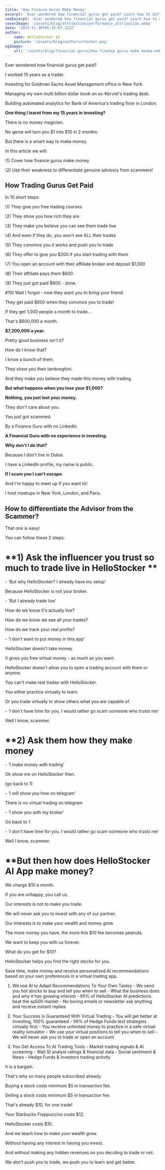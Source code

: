 ```yaml
---
title: 'How Finance Gurus Make Money'
excerpt: 'Ever wondered how financial gurus get paid? Learn how to differentiate the Advisor from the Scammer!'
seoExcerpt: 'Ever wondered how financial gurus get paid? Learn how to differentiate the Advisor from the Scammer!'
coverImage: '/assets/blog/attribution/performance_attribution.webp'
date: '2023-11-30T05:35:07.322Z'
author:
    name: HelloStocker AI
    picture: '/assets/blog/authors/stocker.png'
ogImage:
    url: '/assets/blog/financial-gurus/how finance gurus make money.webp.webp'
---
```



Ever wondered how financial gurus get paid?

I worked 15 years as a trader.

Investing for Goldman Sachs Asset Management office in New York.

Managing my own multi billion dollar book on ex-Kerviel's trading desk.

Building automated analytics for Bank of America's trading floor in London.

**One thing I learnt from my 15 years in investing?**

There is no money magician.

No genie will turn you $1 into $10 in 2 months.

But there is a smart way to make money.
 
In this article we will:

\1) Cover how finance gurus make money

\2) Use their weakness to differentiate genuine advisors from scammers!


## **How Trading Gurus Get Paid**

In 10 short steps:

\1) They give you free trading courses

\2) They show you how rich they are

\3) They make you believe you can see them trade live

\4) And even if they do, you won't see ALL their trades 

\5) They convince you it works and push you to trade

\6) They offer to give you $200 if you start trading with them

\7) You open an account with their affiliate broker and deposit $1,000

\8) Their affiliate pays them $600

\9) They just got paid $600 - done.

#10) Wait I forgot - now they want you to bring your friend.


They get paid $600 when they convince you to trade!

If they get 1,000 people a month to trade...

That's $600,000 a month.

**$7,200,000 a year.**

Pretty good business isn't it?

How do I know that? 

I know a bunch of them.

They show you their lamborghini.

And they make you believe they made this money with trading.

**But what happens when you lose your $1,000?** 

**Nothing, you just lost your money.**

They don't care about you.

You just got scammed.

By a Finance Guru with no LinkedIn.

**A Financial Guru with no experience in investing.**

**Why don't I do that?**

Because I don't live in Dubai.

I have a LinkedIn profile, my name is public.

**If I scam you I can't escape.**

And I'm happy to meet up if you want to!

I host meetups in New York, London, and Paris.


## **How to differentiate the Advisor from the Scammer?**

That one is easy!

You can follow these 2 steps:

# **1) Ask the influencer you trust so much to trade live in HelloStocker **

\- 'But why HelloStocker? I already have my setup'

Because HelloStocker is not your broker.


\- 'But I already trade live'

How do we know it's actually live?

How do we know we see all your trades?

How do we track your real profits?


\- 'I don't want to put money in this app'

HelloStocker doesn't take money.

It gives you free virtual money - as much as you want.

HelloStocker doesn't allow you to open a trading account with them or anyone.

You can't make real trades with HelloStocker.

You either practice virtually to learn.

Or you trade virtually to show others what you are capable of.

\- 'I don't have time for you, I would rather go scam someone who trusts me'

Well I know, scammer.


# **2) Ask them how they make money

\- 'I make money with trading'

Ok show me on HelloStocker then.

(go back to 1)

\- 'I will show you how on telegram'

There is no virtual trading on telegram

\- 'I show you with my broker'

Go back to 1

\- 'I don't have time for you, I would rather go scam someone who trusts me'

Well I know, scammer.


# **But then how does HelloStocker AI App make money?

We charge $10 a month.

If you are unhappy, you call us.

Our interests is not to make you trade.

We will never ask you to invest with any of our partner.

Our interests is to make your wealth and money grow.

The more money you have, the more this $10 fee becomes peanuts.

We want to keep you with us forever.

What do you get for $10?

HelloStocker helps you find the right stocks for you. 

Save time, make money and receive personalized AI recommendations based on your own preferences in a virtual trading app.

1) We use AI to Adapt Recommendations To Your Own Tastes
\- We send you hot stocks to buy and tell you when to sell
\- What the business does and why it has growing interest
\- 95% of HelloStocker AI predictions beat the sp500 market
\- No boring emails or newsletter ask anything and receive instant replies

2) Your Success Is Guaranteed With Virtual Trading
\- You will get better at investing, 100% guaranteed
\- 99% of Hedge Funds test strategies virtually first
\- You receive unlimited money to practice in a safe virtual reality simulator
\- We use your virtual positions to tell you when to sell
\- We will never ask you to trade or open an account

3) You Get Access To AI Trading Tools
\- Market trading signals & AI screening
\- Wall St analyst ratings & financial data
\- Social sentiment & News
\- Hedge Funds & investors trading activity

It is a bargain.

That's why so many people subscribed already.

Buying a stock costs minimum $5 in transaction fee.

Selling a stock costs minimum $5 in transaction fee. 

That's already $10, for one trade!

Your Starbucks Frappuccino costs $12.

HelloStocker costs $10.

And we teach how to make your wealth grow.

Without having any interest in having you invest.

And without making any hidden revenues on you deciding to trade or not.

We don't push you to trade, we push you to learn and get better.

